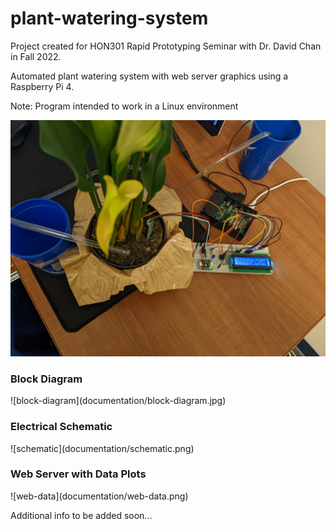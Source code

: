# plant-watering-system

Project created for HON301 Rapid Prototyping Seminar with Dr. David Chan in Fall 2022.

Automated plant watering system with web server graphics using a Raspberry Pi 4.

Note: Program intended to work in a Linux environment

![plant-watering-system-photo](documentation/plant-watering-system.jpg)

<h3>Block Diagram</h3>
![block-diagram](documentation/block-diagram.jpg)

<h3>Electrical Schematic</h3>
![schematic](documentation/schematic.png)

<h3>Web Server with Data Plots</h3>
![web-data](documentation/web-data.png)

Additional info to be added soon...
